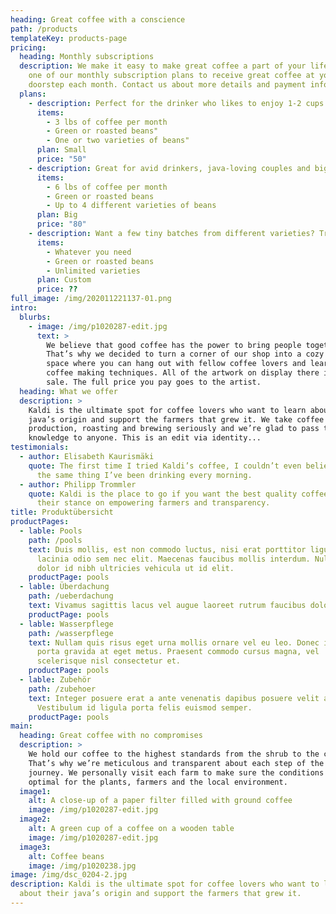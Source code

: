 ```yaml
---
heading: Great coffee with a conscience
path: /products
templateKey: products-page
pricing:
  heading: Monthly subscriptions
  description: We make it easy to make great coffee a part of your life. Choose
    one of our monthly subscription plans to receive great coffee at your
    doorstep each month. Contact us about more details and payment info.
  plans:
    - description: Perfect for the drinker who likes to enjoy 1-2 cups per day.
      items:
        - 3 lbs of coffee per month
        - Green or roasted beans"
        - One or two varieties of beans"
      plan: Small
      price: "50"
    - description: Great for avid drinkers, java-loving couples and bigger crowds
      items:
        - 6 lbs of coffee per month
        - Green or roasted beans
        - Up to 4 different varieties of beans
      plan: Big
      price: "80"
    - description: Want a few tiny batches from different varieties? Try our custom plan
      items:
        - Whatever you need
        - Green or roasted beans
        - Unlimited varieties
      plan: Custom
      price: ??
full_image: /img/202011221137-01.png
intro:
  blurbs:
    - image: /img/p1020287-edit.jpg
      text: >
        We believe that good coffee has the power to bring people together.
        That’s why we decided to turn a corner of our shop into a cozy meeting
        space where you can hang out with fellow coffee lovers and learn about
        coffee making techniques. All of the artwork on display there is for
        sale. The full price you pay goes to the artist.
  heading: What we offer
  description: >
    Kaldi is the ultimate spot for coffee lovers who want to learn about their
    java’s origin and support the farmers that grew it. We take coffee
    production, roasting and brewing seriously and we’re glad to pass that
    knowledge to anyone. This is an edit via identity...
testimonials:
  - author: Elisabeth Kaurismäki
    quote: The first time I tried Kaldi’s coffee, I couldn’t even believe that was
      the same thing I’ve been drinking every morning.
  - author: Philipp Trommler
    quote: Kaldi is the place to go if you want the best quality coffee. I love
      their stance on empowering farmers and transparency.
title: Produktübersicht
productPages:
  - lable: Pools
    path: /pools
    text: Duis mollis, est non commodo luctus, nisi erat porttitor ligula, eget
      lacinia odio sem nec elit. Maecenas faucibus mollis interdum. Nullam id
      dolor id nibh ultricies vehicula ut id elit.
    productPage: pools
  - lable: Überdachung
    path: /ueberdachung
    text: Vivamus sagittis lacus vel augue laoreet rutrum faucibus dolor auctor.
    productPage: pools
  - lable: Wasserpflege
    path: /wasserpflege
    text: Nullam quis risus eget urna mollis ornare vel eu leo. Donec id elit non mi
      porta gravida at eget metus. Praesent commodo cursus magna, vel
      scelerisque nisl consectetur et.
    productPage: pools
  - lable: Zubehör
    path: /zubehoer
    text: Integer posuere erat a ante venenatis dapibus posuere velit aliquet.
      Vestibulum id ligula porta felis euismod semper.
    productPage: pools
main:
  heading: Great coffee with no compromises
  description: >
    We hold our coffee to the highest standards from the shrub to the cup.
    That’s why we’re meticulous and transparent about each step of the coffee’s
    journey. We personally visit each farm to make sure the conditions are
    optimal for the plants, farmers and the local environment.
  image1:
    alt: A close-up of a paper filter filled with ground coffee
    image: /img/p1020287-edit.jpg
  image2:
    alt: A green cup of a coffee on a wooden table
    image: /img/p1020287-edit.jpg
  image3:
    alt: Coffee beans
    image: /img/p1020238.jpg
image: /img/dsc_0204-2.jpg
description: Kaldi is the ultimate spot for coffee lovers who want to learn
  about their java’s origin and support the farmers that grew it.
---
```

